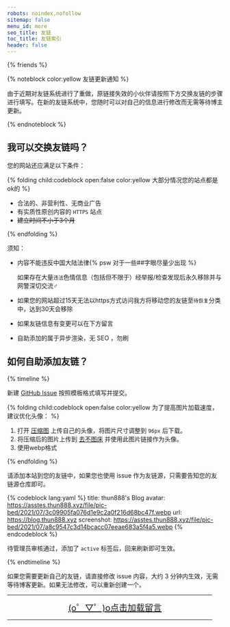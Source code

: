 ```yaml
---
robots: noindex,nofollow
sitemap: false
menu_id: more
seo_title: 友链
toc_title: 友链索引
header: false
---
```


{% friends %}

{% noteblock color:yellow 友链更新通知 %}

由于近期对友链系统进行了重做，原链接失效的小伙伴请按照下方交换友链的步骤进行填写。在新的友链系统中，您随时可以对自己的信息进行修改而无需等待博主更新。

{% endnoteblock %}

## 我可以交换友链吗？

您的网站还应满足以下条件：

{% folding child:codeblock open:false color:yellow 大部分情况您的站点都是ok的 %}

- 合法的、非营利性、无商业广告
- 有实质性原创内容的 `HTTPS` 站点
- ~~建立时间不小于3个月~~

{% endfolding %}

须知：

- 内容不能违反中国大陆法律{% psw 对于一些##字眼尽量少出现 %}

  如果存在大量`违法`色情信息（包括但不限于）经举报/检查发现后永久移除并与网警深切交流♂

- 如果您的网站超过15天无法以https方式访问我方将移动您的友链至`待恢复`分类中，达到30天会移除

- 如果友链信息有变更可以在下方留言

- 自助添加的属于异步渲染，无 SEO ，勿刷

## 如何自助添加友链？

{% timeline %}

<!-- node 第一步：新建 Issue -->

新建 [GitHub Issue](https://github.com/xaoxuu/friends/issues/) 按照模板格式填写并提交。

{% folding child:codeblock open:false color:yellow 为了提高图片加载速度，建议优化头像： %}

1. 打开 [压缩图](https://www.yasuotu.com/) 上传自己的头像，将图片尺寸调整到 `96px` 后下载。
2. 将压缩后的图片上传到 [去不图床](https://7bu.top/) 并使用此图片链接作为头像。
3. 使用webp格式

{% endfolding %}

<!-- node 第二步：添加友链并等待管理员审核 -->

请添加本站到您的友链中，如果您也使用 issue 作为友链源，只需要告知您的友链源仓库即可。

{% codeblock lang:yaml %}
title: thun888's Blog
avatar: https://asstes.thun888.xyz/file/pic-bed/2021/07/3c09905fa076d1e9c2a0f216d68bc47f.webp
url: https://blog.thun888.xyz
screenshot: https://asstes.thun888.xyz/file/pic-bed/2021/07/a8c9547c3d14bcacc07eeae683a5f4a5.webp
{% endcodeblock %}

待管理员审核通过，添加了 `active` 标签后，回来刷新即可生效。

{% endtimeline %}

如果您需要更新自己的友链，请直接修改 issue 内容，大约 3 分钟内生效，无需等待博客更新。如果无法修改，可以重新创建一个。

<HR width="95%" color=#987cb9 SIZE=3>
  <a id="artalkup" href="javascript:load();" style="text-align: center;display:block;background-color:var(--link-hover-bg-color);font-size:20px">(o゜▽゜)o点击加载留言</a><span id="fileup" style="text-align: center;display:block;"></span>
  <HR width="95%" color=#987cb9 SIZE=3>
  <div id="ArtalkComments"></div>
  <script src="https://cdn.jsdelivr.net/npm/jquery-pjax@2.0.1/jquery.pjax.min.js"></script>
  <script type="text/javascript">
  $(document).pjax('a', '#ArtalkComments', {
    fragment: '.main' 
  })
  </script>
  <!-- ... -->
  <script src="https://cdn.jsdelivr.net/gh/thun888/tuku@latest/js/Artalk.min.js"></script>
  <link rel="stylesheet" type="text/css" href="https://cdn.jsdelivr.net/gh/ArtalkJS/Artalk@master/dist/Artalk.min.css">
  <script>
function load(){var script=document.createElement("script");script.type="text/javascript";script.src='/js/artalkconfig.js';document.body.appendChild(script)}
  </script>